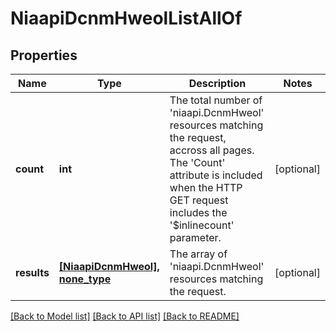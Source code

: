 # NiaapiDcnmHweolListAllOf

## Properties
Name | Type | Description | Notes
------------ | ------------- | ------------- | -------------
**count** | **int** | The total number of &#39;niaapi.DcnmHweol&#39; resources matching the request, accross all pages. The &#39;Count&#39; attribute is included when the HTTP GET request includes the &#39;$inlinecount&#39; parameter. | [optional] 
**results** | [**[NiaapiDcnmHweol], none_type**](NiaapiDcnmHweol.md) | The array of &#39;niaapi.DcnmHweol&#39; resources matching the request. | [optional] 

[[Back to Model list]](../README.md#documentation-for-models) [[Back to API list]](../README.md#documentation-for-api-endpoints) [[Back to README]](../README.md)


